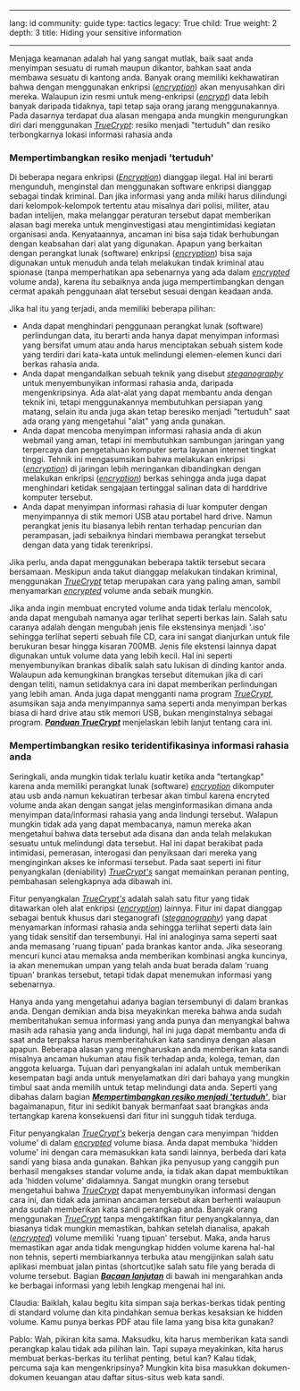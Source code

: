 

---

lang: id
community: guide
type: tactics
legacy: True
child: True
weight: 2
depth: 3
title: Hiding your sensitive information

---

Menjaga keamanan adalah hal yang sangat mutlak, baik saat anda menyimpan sesuatu di rumah maupun dikantor, bahkan saat anda membawa sesuatu di kantong anda. Banyak orang memiliki kekhawatiran bahwa dengan menggunakan enkripsi ([*encryption*](/id/glossary#Encryption)) akan menyusahkan diri mereka. Walaupun izin resmi untuk meng-enkripsi ([*encrypt*](/id/glossary#Encryption)) data lebih banyak daripada tidaknya, tapi tetap saja orang jarang menggunakannya. Pada dasarnya terdapat dua alasan mengapa anda mungkin mengurungkan diri dari menggunakan  [*TrueCrypt*](/id/glossary#TrueCrypt): resiko menjadi "tertuduh" dan resiko terbongkarnya lokasi informasi rahasia anda

### **Mempertimbangkan resiko menjadi 'tertuduh'** ###

Di beberapa negara enkripsi ([*Encryption*](/id/glossary#Encryption)) dianggap ilegal. Hal ini berarti mengunduh, menginstal dan menggunakan software enkripsi dianggap sebagai tindak kriminal. Dan jika informasi yang anda miliki harus dilindungi dari kelompok-kelompok tertentu atau misalnya dari polisi, militer, atau badan intelijen, maka melanggar peraturan tersebut dapat memberikan alasan bagi mereka untuk menginvestigasi atau mengintimidasi kegiatan organisasi anda. Kenyataannya, ancaman ini bisa saja tidak berhubungan dengan keabsahan dari alat yang digunakan. Apapun yang berkaitan dengan perangkat lunak (software) enkripsi ([*encryption*](/id/glossary#Encryption)) bisa saja digunakan untuk menuduh anda telah melakukan tindak kriminal atau spionase (tanpa memperhatikan apa sebenarnya yang ada dalam [*encrypted*](/id/glossary#Encryption) volume anda), karena itu sebaiknya anda juga mempertimbangkan dengan cermat apakah penggunaan alat tersebut sesuai dengan keadaan anda.  

Jika hal itu yang terjadi, anda memiliki beberapa pilihan:

* Anda dapat menghindari penggunaan perangkat lunak (software) perlindungan data, itu berarti anda hanya dapat menyimpan informasi yang bersifat umum atau anda harus menciptakan sebuah sistem kode yang terdiri dari kata-kata untuk melindungi elemen-elemen kunci dari berkas rahasia anda.
* Anda dapat mengandalkan sebuah teknik yang disebut [*steganography*](/id/glossary#Steganography) untuk menyembunyikan informasi rahasia anda, daripada mengenkripsinya. Ada alat-alat yang dapat membantu anda dengan teknik ini, tetapi menggunakannya membutuhkan persiapan yang matang, selain itu anda juga akan tetap beresiko menjadi "tertuduh" saat ada orang yang mengetahui "alat" yang anda gunakan.
* Anda dapat mencoba menyimpan informasi rahasia anda di akun webmail yang aman, tetapi ini membutuhkan sambungan jaringan yang terpercaya dan pengetahuan komputer serta layanan internet tingkat tinggi. Tehnik ini mengasumsikan bahwa melakukan enkripsi ([*encryption*](/id/glossary#Encryption)) di jaringan lebih meringankan dibandingkan dengan melakukan enkripsi ([*encryption*](/id/glossary#Encryption)) berkas sehingga anda juga dapat menghindari ketidak sengajaan tertinggal salinan data di harddrive komputer tersebut.
* Anda dapat menyimpan informasi rahasia di luar komputer dengan menyimpannya di stik memori USB atau portabel hard drive. Namun perangkat jenis itu biasanya lebih rentan terhadap pencurian dan perampasan, jadi sebaiknya hindari membawa perangkat tersebut dengan data yang tidak terenkripsi.

Jika perlu, anda dapat menggunakan beberapa taktik tersebut secara bersamaan. Meskipun anda takut dianggap melakukan tindakan kriminal, menggunakan [*TrueCrypt*](/id/glossary#TrueCrypt) tetap merupakan cara yang paling aman, sambil menyamarkan [*encrypted*](/id/glossary#Encryption) volume anda sebaik mungkin. 

Jika anda ingin membuat encryted volume anda tidak terlalu mencolok, anda dapat mengubah namanya agar terlihat seperti berkas lain. Salah satu caranya adalah dengan mengubah jenis file ekstensinya menjadi '.iso' sehingga terlihat seperti sebuah file CD, cara ini sangat dianjurkan untuk file berukuran besar hingga kisaran 700MB. Jenis file ekstensi lainnya dapat digunakan untuk volume data yang lebih kecil. Hal ini seperti menyembunyikan brankas dibalik salah satu lukisan di dinding kantor anda. Walaupun ada kemungkinan brangkas tersebut ditemukan jika di cari dengan teliti, namun setidaknya cara ini dapat memberikan perlindungan yang lebih aman. Anda juga dapat mengganti nama program [*TrueCrypt*](/id/glossary#TrueCrypt), asumsikan saja anda menyimpannya sama seperti anda menyimpan berkas biasa di hard drive atau stik memori USB, bukan menginstalnya sebagai program. [***Panduan TrueCrypt***](/truecrypt_main) menjelaskan lebih lanjut tentang cara ini.    
	
### **Mempertimbangkan resiko teridentifikasinya informasi rahasia anda** ###

Seringkali, anda mungkin tidak terlalu kuatir ketika anda "tertangkap" karena anda memiliki perangkat lunak (software) [*encryption*](/id/glossary#Encryption) dikomputer atau usb anda namun kekuatiran terbesar akan timbul karena encryted volume anda akan dengan sangat jelas menginformasikan dimana anda menyimpan data/informasi rahasia yang anda lindungi tersebut. Walapun mungkin tidak ada yang dapat membacanya, namun mereka akan mengetahui bahwa data tersebut ada disana dan anda telah melakukan sesuatu untuk melindungi data tersebut. Hal ini dapat berakibat pada intimidasi, pemerasan, interogasi dan penyiksaan dari mereka yang menginginkan akses ke informasi tersebut. Pada saat seperti ini fitur penyangkalan (deniability) [*TrueCrypt's*](/id/glossary#TrueCrypt) sangat memainkan peranan penting, pembahasan selengkapnya ada dibawah ini.

Fitur penyangkalan [*TrueCrypt's*](/id/glossary#TrueCrypt) adalah salah satu fitur yang tidak ditawarkan oleh alat enkripsi ([*encryption*](/id/glossary#Encryption)) lainnya. Fitur ini dapat dianggap sebagai bentuk khusus dari steganografi ([*steganography*](/id/glossary#Steganography)) yang dapat menyamarkan informasi rahasia anda sehingga terlihat seperti data lain yang tidak sensitif dan tersembunyi. Hal ini analoginya sama seperti saat anda memasang 'ruang tipuan' pada brankas kantor anda. Jika seseorang mencuri kunci atau memaksa anda memberikan kombinasi angka kuncinya, ia akan menemukan umpan yang telah anda buat berada dalam 'ruang tipuan' brankas tersebut, tetapi tidak dapat menemukan informasi yang sebenarnya.

Hanya anda yang mengetahui adanya bagian tersembunyi di dalam brankas anda. Dengan demikian anda bisa meyakinkan mereka bahwa anda sudah memberitahukan semua informasi yang anda punya dan menyangkal bahwa masih ada rahasia yang anda lindungi, hal ini juga dapat membantu anda di saat anda terpaksa harus memberitahukan kata sandinya dengan alasan apapun. Beberapa alasan yang mengharuskan anda memberikan kata sandi misalnya ancaman hukuman atau fisik terhadap anda, kolega, teman, dan anggota keluarga. Tujuan dari penyangkalan ini adalah untuk memberikan kesempatan bagi anda untuk menyelamatkan diri dari bahaya yang mungkin timbul saat anda memilih untuk tetap melindungi data anda. Seperti yang dibahas dalam bagian [***Mempertimbangkan resiko menjadi 'tertuduh'***](#Mempertimbangkan_resiko_menjadi_'tertuduh'), biar bagaimanapun,  fitur ini 
sedikit banyak bermanfaat saat brangkas anda tertangkap karena konsekuensi dari fitur ini sungguh tidak terduga.

Fitur penyangkalan [*TrueCrypt's*](/id/glossary#TrueCrypt) bekerja dengan cara menyimpan 'hidden volume' di dalam  [*encrypted*](/id/glossary#Encryption) volume biasa. Anda dapat membuka 'hidden volume' ini dengan cara memasukkan kata sandi lainnya, berbeda dari kata sandi yang biasa anda gunakan. Bahkan jika penyusup yang canggih pun berhasil mengakses standar volume anda, ia tidak akan dapat membuktikan ada 'hidden volume' didalamnya. Sangat mungkin orang tersebut mengetahui bahwa [*TrueCrypt*](/id/glossary#TrueCrypt) dapat menyembunyikan informasi dengan cara ini, dan tidak ada jaminan ancaman tersebut akan berhenti walaupun anda sudah memberikan kata sandi perangkap anda. Banyak orang menggunakan [*TrueCrypt*](/id/glossary#TrueCrypt) tanpa mengaktifkan fitur penyangkalannya, dan biasanya tidak mungkin memastikan, bahkan setelah dianalisa,  apakah ([*encrypted*](/id/glossary#Encryption)) volume memiliki 'ruang tipuan' tersebut. Maka, anda harus memastikan agar anda tidak mengungkap hidden volume karena hal-hal non tehnis,  seperti membiarkannya terbuka atau mengijinkan salah satu aplikasi membuat jalan pintas (shortcut)ke salah satu file yang berada di volume tersebut. Bagian [***Bacaan lanjutan***](/id/chapter_4_3) di bawah ini mengarahkan anda ke berbagai informasi yang lebih lengkap mengenai hal ini. 

<div class="background" markdown="1">
Claudia: Baiklah, kalau begitu kita simpan saja berkas-berkas tidak penting di standard volume dan kita pindahkan semua berkas kesaksian ke hidden volume. Kamu punya berkas PDF atau file lama yang bisa kita gunakan?

Pablo: Wah, pikiran kita sama. Maksudku, kita harus memberikan kata sandi perangkap kalau tidak ada pilihan lain. Tapi supaya meyakinkan, kita harus membuat berkas-berkas itu terlihat penting, betul kan? Kalau tidak, percuma saja kan mengenkripsinya? Mungkin kita bisa masukkan dokumen-dokumen keuangan atau daftar situs-situs web kata sandi. 
</div>

